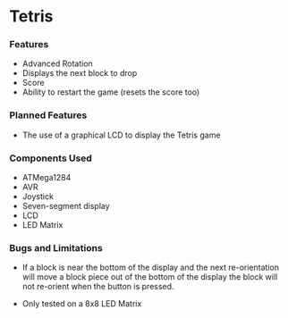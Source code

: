 # Tetris

### Features
- Advanced Rotation
- Displays the next block to drop
- Score
- Ability to restart the game (resets the score too)

### Planned Features
- The use of a graphical LCD to display the Tetris game

### Components Used
- ATMega1284
- AVR
- Joystick
- Seven-segment display
- LCD
- LED Matrix

### Bugs and Limitations
- If a block is near the bottom of the display and the next re-orientation will move a block
 piece out of the bottom of the display the block will not re-orient when the button is pressed.

- Only tested on a 8x8 LED Matrix
